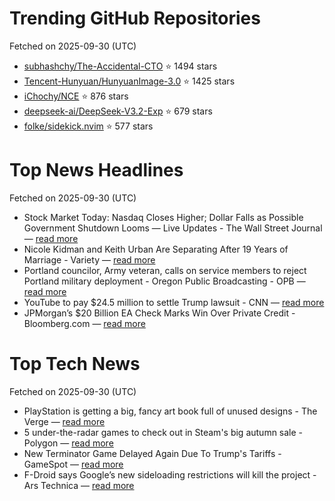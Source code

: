 # Trending GitHub Repositories
Fetched on 2025-09-30 (UTC)

- [subhashchy/The-Accidental-CTO](https://github.com/subhashchy/The-Accidental-CTO) ⭐ 1494 stars
- [Tencent-Hunyuan/HunyuanImage-3.0](https://github.com/Tencent-Hunyuan/HunyuanImage-3.0) ⭐ 1425 stars
- [iChochy/NCE](https://github.com/iChochy/NCE) ⭐ 876 stars
- [deepseek-ai/DeepSeek-V3.2-Exp](https://github.com/deepseek-ai/DeepSeek-V3.2-Exp) ⭐ 679 stars
- [folke/sidekick.nvim](https://github.com/folke/sidekick.nvim) ⭐ 577 stars

# Top News Headlines
Fetched on 2025-09-30 (UTC)
- Stock Market Today: Nasdaq Closes Higher; Dollar Falls as Possible Government Shutdown Looms — Live Updates - The Wall Street Journal — [read more](https://www.wsj.com/livecoverage/stock-market-today-dow-sp-500-nasdaq-09-29-2025)
- Nicole Kidman and Keith Urban Are Separating After 19 Years of Marriage - Variety — [read more](https://variety.com/2025/film/news/nicole-kidman-keith-urban-separated-1236534501/)
- Portland councilor, Army veteran, calls on service members to reject Portland military deployment - Oregon Public Broadcasting - OPB — [read more](https://www.opb.org/article/2025/09/29/portland-councilor-army-veteran-mitch-green-calls-service-member-reject-deployment/)
- YouTube to pay $24.5 million to settle Trump lawsuit - CNN — [read more](https://www.cnn.com/2025/09/29/business/youtube-settle-trump-lawsuit)
- JPMorgan’s $20 Billion EA Check Marks Win Over Private Credit - Bloomberg.com — [read more](https://www.bloomberg.com/news/articles/2025-09-29/jpmorgan-s-20-billion-ea-check-marks-win-over-private-credit)

# Top Tech News
Fetched on 2025-09-30 (UTC)
- PlayStation is getting a big, fancy art book full of unused designs - The Verge — [read more](https://www.theverge.com/news/787751/sony-playstation-first-30-years-photography-book-concepts-prototypes)
- 5 under-the-radar games to check out in Steam's big autumn sale - Polygon — [read more](https://www.polygon.com/when-is-steam-sale-autumn-what-to-buy-pc-gaming/)
- New Terminator Game Delayed Again Due To Trump's Tariffs - GameSpot — [read more](https://www.gamespot.com/articles/new-terminator-game-delayed-again-due-to-trumps-tariffs/1100-6535095/)
- F-Droid says Google’s new sideloading restrictions will kill the project - Ars Technica — [read more](https://arstechnica.com/gadgets/2025/09/f-droid-calls-for-regulators-to-stop-googles-crackdown-on-sideloading/)

